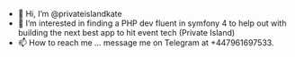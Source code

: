 - 👋 Hi, I’m @privateislandkate
- 👀 I’m interested in finding a PHP dev fluent in symfony 4 to help out with building the next best app to hit event tech (Private Island) 
- 📫 How to reach me ... message me on Telegram at +447961697533. 

<!---
privateislandkate/privateislandkate is a ✨ special ✨ repository because its `README.md` (this file) appears on your GitHub profile.
You can click the Preview link to take a look at your changes.
--->
